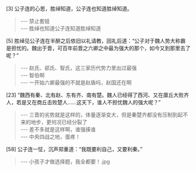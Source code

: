 
[3] 公子连的心思，胜绰知道，公子连也知道胜绰知道。
>--- 禁止套娃<br>
>--- 胜绰也知道公子连知道胜绰知道<br>

[5] 胜绰见公子连在半醉之后依旧以礼请教，回礼后道：“公子对于魏人势大称霸是担忧的。魏出于晋，可百年前晋之六卿之中最为强大的那个，如今又到那里去了呢？”
>--- 赵氏、郤氏、智氏，这三家历代势力里出过最强<br>
>--- 智伯啊<br>
>--- 一开始六卿最强的不就是赵盾吗，赵国还在啊<br>

[23] “魏西有秦、北有赵、东有齐、南有楚。魏人已经得了西河、又在廪丘大败齐人，若是又在商丘击败楚人……这天下，谁人不担忧魏人的强大呢？”
>--- 三晋的劣势就是这样的，体量逐渐变大，但是秦楚齐都没有压制到起不来的地步，更何况已经分裂了<br>
>--- 差不多就是这样啊，谁强揍谁<br>
>--- 中央四战之地，蛋疼！<br>

[58] 公子连一怔，沉声郑重道：“我既要利自己，又要利秦。”
>--- 小孩子才做选择题，我全都要！.jpg<br>
